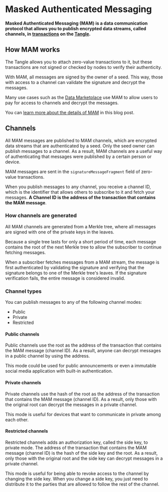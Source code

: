 # Masked Authenticated Messaging

**Masked Authenticated Messaging (MAM) is a data communication protocol that allows you to publish encrypted data streams, called channels, in [transactions](../basics/transactions.md) on the [Tangle](../basics/the-tangle.md).**

## How MAM works

The Tangle allows you to attach zero-value transactions to it, but these transactions are not signed or checked by nodes to verify their authenticity.

With MAM, all messages are signed by the owner of a seed. This way, those with access to a channel can validate the signature and decrypt the messages.

Many use cases such as the [Data Marketplace](root://blueprints/0.1/data-marketplace/overview.md) use MAM to allow users to pay for access to channels and decrypt the messages.

You can [learn more about the details of MAM](https://medium.com/coinmonks/iota-mam-eloquently-explained-d7505863b413) in this blog post.

## Channels

All MAM messages are published to MAM channels, which are encrypted data streams that are authenticated by a seed. Only the seed owner can publish messages to a channel. As a result, MAM channels are a useful way of authenticating that messages were published by a certain person or device.

MAM messages are sent in the `signatureMessageFragment` field of zero-value transactions.

When you publish messages to any channel, you receive a channel ID, which is the identifier that allows others to subscribe to it and fetch your messages. **A Channel ID is the address of the transaction that contains the MAM message**.

### How channels are generated

All MAM channels are generated from a Merkle tree, where all messages are signed with one of the private keys in the leaves.

Because a single tree lasts for only a short period of time, each message contains the root of the next Merkle tree to allow the subscriber to continue fetching messages.

When a subscriber fetches messages from a MAM stream, the message is first authenticated by validating the signature and verifying that the signature belongs to one of the Merkle tree's leaves. If the signature verification fails, the entire message is considered invalid.

### Channel types

You can publish messages to any of the following channel modes:

- Public
- Private
- Restricted

#### Public channels

Public channels use the root as the address of the transaction that contains the MAM message (channel ID). As a result, anyone can decrypt messages in a public channel by using the address.

This mode could be used for public announcements or even a immutable social media application with built-in authentication.

#### Private channels

Private channels use the hash of the root as the address of the transaction that contains the MAM message (channel ID). As a result, only those with the original root can decrypt the messages in a private channel.

This mode is useful for devices that want to communicate in private among each other.

#### Restricted channels

Restricted channels adds an authorization key, called the side key, to private mode. The address of the transaction that contains the MAM message (channel ID) is the hash of the side key and the root. As a result, only those with the original root and the side key can decrypt messages in a private channel.

This mode is useful for being able to revoke access to the channel by changing the side key. When you change a side key, you just need to distribute it to the parties that are allowed to follow the rest of the channel.
